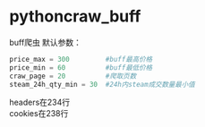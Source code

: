 # pythoncraw_buff
buff爬虫
默认参数：
``` python
price_max = 300         #buff最高价格
price_min = 60          #buff最低价格
craw_page = 20          #爬取页数
steam_24h_qty_min = 30  #24h内steam成交数量最小值
```
headers在234行<br>
cookies在238行

